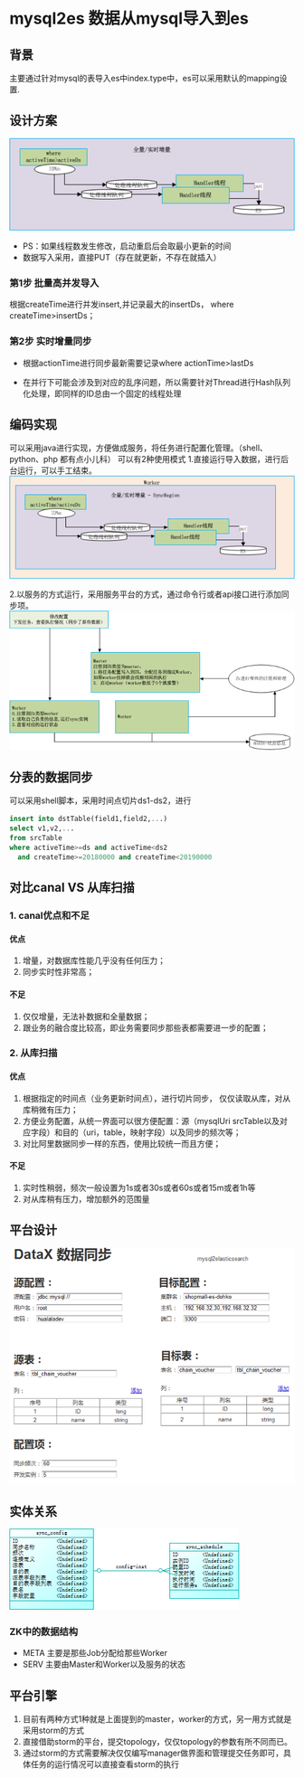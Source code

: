 # mysql2es 数据从mysql导入到es

## 背景
主要通过针对mysql的表导入es中index.type中，es可以采用默认的mapping设置. 

## 设计方案
![Mysql2Es导入](./images/Mysql2Es导入.png)
* PS：如果线程数发生修改，启动重启后会取最小更新的时间
* 数据写入采用，直接PUT（存在就更新，不存在就插入）

### 第1步 批量高并发导入 
  根据createTime进行并发insert,并记录最大的insertDs， where createTime>insertDs；
  
### 第2步 实时增量同步
* 根据actionTime进行同步最新需要记录where actionTime>lastDs 

* 在并行下可能会涉及到对应的乱序问题，所以需要针对Thread进行Hash队列化处理，即同样的ID总由一个固定的线程处理

## 编码实现
可以采用java进行实现，方便做成服务，将任务进行配置化管理。（shell、python、php 都有点小儿科）
可以有2种使用模式
1.直接运行导入数据，进行后台运行，可以手工结束。
![同步Worker](./images/同步Worker.png)

2.以服务的方式运行，采用服务平台的方式，通过命令行或者api接口进行添加同步项。
![同步平台图](./images/同步平台图.png)


## 分表的数据同步
可以采用shell脚本，采用时间点切片ds1-ds2，进行
``` sql
insert into dstTable(field1,field2,...) 
select v1,v2,... 
from srcTable 
where activeTime>=ds and activeTime<ds2
  and createTime>=20180000 and createTime<20190000
```

## 对比canal VS 从库扫描
### 1. canal优点和不足
#### 优点
1. 增量，对数据库性能几乎没有任何压力；
2. 同步实时性非常高；
#### 不足
1. 仅仅增量，无法补数据和全量数据；
2. 跟业务的融合度比较高，即业务需要同步那些表都需要进一步的配置；
### 2. 从库扫描
#### 优点
1. 根据指定的时间点（业务更新时间点），进行切片同步， 仅仅读取从库，对从库稍微有压力；
2. 方便业务配置，从统一界面可以很方便配置：源（mysqlUri srcTable以及对应字段）和目的（uri，table，映射字段）以及同步的频次等；
3. 对比阿里数据同步一样的东西，使用比较统一而且方便；
#### 不足
1. 实时性稍弱，频次一般设置为1s或者30s或者60s或者15m或者1h等
2. 对从库稍有压力，增加额外的范围量

## 平台设计
![同步平台界面](./images/同步平台界面.png)

## 实体关系
![DataX实体关系](./images/DataX实体关系.png)

### ZK中的数据结构
* META 主要是那些Job分配给那些Worker
* SERV 主要由Master和Worker以及服务的状态

## 平台引擎
1. 目前有两种方式1种就是上面提到的master，worker的方式，另一用方式就是采用storm的方式
2. 直接借助storm的平台，提交topology，仅仅topology的参数有所不同而已。
3. 通过storm的方式需要解决仅仅编写manager做界面和管理提交任务即可，具体任务的运行情况可以直接查看storm的执行


